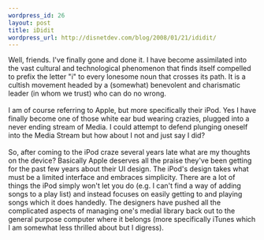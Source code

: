 ```yaml
--- 
wordpress_id: 26
layout: post
title: iDidit
wordpress_url: http://disnetdev.com/blog/2008/01/21/ididit/
---
```

Well, friends. I've finally gone and done it. I have become assimilated into the vast cultural and technological phenomenon that finds itself compelled to prefix the letter "i" to every lonesome noun that crosses its path. It is a cultish movement headed by a (somewhat) benevolent and charismatic leader (in whom we trust) who can do no wrong.<br /><br />I am of course referring to Apple, but more specifically their iPod. Yes I have finally become one of those white ear bud wearing crazies, plugged into a never ending stream of Media. I could attempt to defend plunging oneself into the Media Stream but how about I not and just say I did?<br /><br />So, after coming to the iPod craze several years late what are my thoughts on the device? Basically Apple deserves all the praise they've been getting for the past few years about their UI design. The iPod's design takes what must be a limited interface and embraces simplicity. There are a lot of things the iPod simply won't let you do (e.g. I can't find a way of adding songs to a play list) and instead focuses on easily getting to and playing songs which it does handedly. The designers have pushed all the complicated aspects of managing one's medial library back out to the general purpose computer where it belongs (more specifically iTunes which I am somewhat less thrilled about but I digress). <br />
